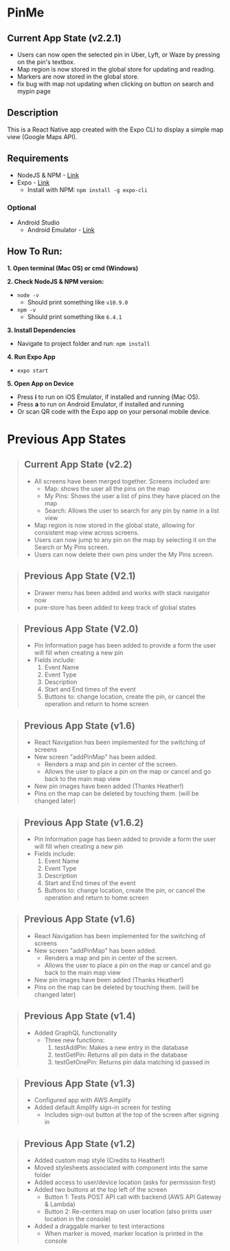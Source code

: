 # PinMe

## Current App State (v2.2.1)
- Users can now open the selected pin in Uber, Lyft, or Waze by pressing on the pin's textbox.
- Map region is now stored in the global store for updating and reading.
- Markers are now stored in the global store.
- fix bug with map not updating when clicking on button on search and mypin page

## Description

This is a React Native app created with the Expo CLI to display a simple map view (Google Maps API).

## Requirements
* NodeJS & NPM - [Link](https://nodejs.org/en/)
* Expo - [Link](https://expo.io/)
  - Install with NPM: `npm install -g expo-cli`

### Optional
* Android Studio
  - Android Emulator - [Link](https://developer.android.com/studio/run/managing-avds)


## How To Run:
**1. Open terminal (Mac OS) or cmd (Windows)**  

**2. Check NodeJS & NPM version:**
* `node -v`
  - Should print something like `v10.9.0`
* `npm -v`
  - Should print something like `6.4.1`

**3. Install Dependencies**
* Navigate to project folder and run: `npm install`

**4. Run Expo App**
* `expo start`  

**5. Open App on Device**
* Press **i** to run on iOS Emulator, if installed and running (Mac OS).
* Press **a** to run on Android Emulator, if installed and running
* Or scan QR code with the Expo app on your personal mobile device.

# Previous App States

> ## Current App State (v2.2)
> - All screens have been merged together. Screens included are:
>   - Map: shows the user all the pins on the map
>   - My Pins: Shows the user a list of pins they have placed on the map
>   - Search: Allows the user to search for any pin by name in a list view
> - Map region is now stored in the global state, allowing for consistent map view across screens.
> - Users can now jump to any pin on the map by selecting it on the Search or My Pins screen.
> - Users can now delete their own pins under the My Pins screen.

> ## Previous App State (V2.1)
> - Drawer menu has been added and works with stack navigator now
> - pure-store has been added to keep track of global states

> ## Previous App State (V2.0)
> - Pin Information page has been added to provide a form the user will fill when creating a new pin
> - Fields include:
>     1. Event Name
>     2. Event Type
>     3. Description
>     4. Start and End times of the event
>     5. Buttons to: change location, create the pin, or cancel the operation and return to home screen


> ## Previous App State (v1.6)
>  - React Navigation has been implemented for the switching of screens
>  - New screen "addPinMap" has been added.
>    - Renders a map and pin in center of the screen.
>    - Allows the user to place a pin on the map or cancel and go back to the main map view
>  - New pin images have been added (Thanks Heather!)
>  - Pins on the map can be deleted by touching them. (will be changed later)

> ## Previous App State (v1.6.2)
>  - Pin Information page has been added to provide a form the user will fill when creating a new pin
>  - Fields include:
>     1. Event Name
>     2. Event Type
>     3. Description
>     4. Start and End times of the event
>     5. Buttons to: change location, create the pin, or cancel the operation and return to home screen

> ## Previous App State (v1.6)
>  - React Navigation has been implemented for the switching of screens
>  - New screen "addPinMap" has been added.
>    - Renders a map and pin in center of the screen.
>    - Allows the user to place a pin on the map or cancel and go back to the main map view
>  - New pin images have been added (Thanks Heather!)
>  - Pins on the map can be deleted by touching them. (will be changed later)

> ## Previous App State (v1.4)
>  - Added GraphQL functionality
>    - Three new functions:
>      1. testAddPin: Makes a new entry in the database
>      2. testGetPin: Returns all pin data in the database
>      3. testGetOnePin: Returns pin data matching id passed in

> ## Previous App State (v1.3)
> - Configured app with AWS Amplify
> - Added default Amplify sign-in screen for testing
>   - Includes sign-out button at the top of the screen after signing in

> ## Previous App State (v1.2)
> - Added custom map style (Credits to Heather!)
> - Moved stylesheets associated with component into the same folder
> - Added access to user/device location (asks for permission first)
> - Added two buttons at the top left of the screen
>   - Button 1: Tests POST API call with backend (AWS API Gateway & Lambda)
>   - Button 2: Re-centers map on user location (also prints user location in the console)
> - Added a draggable marker to test interactions
>   - When marker is moved, marker location is printed in the console
